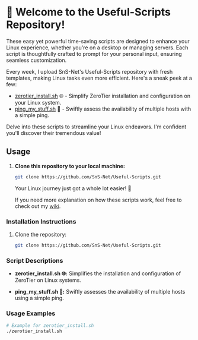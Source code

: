 # 🚀 Welcome to the Useful-Scripts Repository!

These easy yet powerful time-saving scripts are designed to enhance your Linux experience, whether you're on a desktop or managing servers. Each script is thoughtfully crafted to prompt for your personal input, ensuring seamless customization.

Every week, I upload SnS-Net's Useful-Scripts repository with fresh templates, making Linux tasks even more efficient. Here's a sneak peek at a few:

- [zerotier_install.sh](zerotier_install.sh) 🌐 - Simplify ZeroTier installation and configuration on your Linux system.
- [ping_my_stuff.sh](ping_my_stuff.sh) 📡 - Swiftly assess the availability of multiple hosts with a simple ping.

Delve into these scripts to streamline your Linux endeavors. I'm confident you'll discover their tremendous value!

## Usage

1. **Clone this repository to your local machine:**

    ```bash
    git clone https://github.com/SnS-Net/Useful-Scripts.git
    ```

    Your Linux journey just got a whole lot easier! 🌟

    If you need more explanation on how these scripts work, feel free to check out my [wiki](https://github.com/SnS-Net/Usefull-Scripts/wiki).

### Installation Instructions

1. Clone the repository:

    ```bash
    git clone https://github.com/SnS-Net/Useful-Scripts.git
    ```

### Script Descriptions

- **zerotier_install.sh 🌐:** Simplifies the installation and configuration of ZeroTier on Linux systems.

- **ping_my_stuff.sh 📡:** Swiftly assesses the availability of multiple hosts using a simple ping.

### Usage Examples

```bash
# Example for zerotier_install.sh
./zerotier_install.sh

